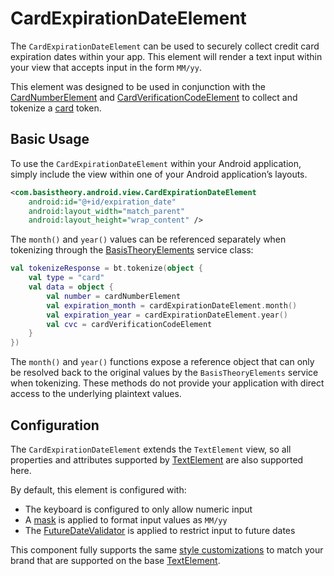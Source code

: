 # CardExpirationDateElement

The `CardExpirationDateElement` can be used to securely collect credit card expiration dates within
your app. This element will render a text input within your view that accepts input in the form `MM/yy`.

This element was designed to be used in conjunction with the [CardNumberElement](/docs/CardNumberElement.md)
and [CardVerificationCodeElement](/docs/CardVerificationCodeElement.md) to collect and tokenize a
[card](https://docs.basistheory.com/#token-types-card) token.

## Basic Usage

To use the `CardExpirationDateElement` within your Android application, simply include the view 
within one of your Android application’s layouts.

```xml
<com.basistheory.android.view.CardExpirationDateElement
    android:id="@+id/expiration_date"
    android:layout_width="match_parent"
    android:layout_height="wrap_content" />
```

The `month()` and `year()` values can be referenced separately when tokenizing through the 
[BasisTheoryElements](/docs/BasisTheoryElements.md) service class:

```kotlin
val tokenizeResponse = bt.tokenize(object {
    val type = "card"
    val data = object {
        val number = cardNumberElement
        val expiration_month = cardExpirationDateElement.month()
        val expiration_year = cardExpirationDateElement.year()
        val cvc = cardVerificationCodeElement
    }
})
```

The `month()` and `year()` functions expose a reference object that can only be resolved back to the 
original values by the `BasisTheoryElements` service when tokenizing. These methods do not 
provide your application with direct access to the underlying plaintext values. 

## Configuration

The `CardExpirationDateElement` extends the `TextElement` view, so all
properties and attributes supported by [TextElement](/docs/TextElement.md) are also supported here.

By default, this element is configured with:

- The keyboard is configured to only allow numeric input
- A [mask](/docs/TextElement.md/#masks) is applied to format input values as `MM/yy`
- The [FutureDateValidator](/docs/TextElement.md/#validators) is applied to restrict input to future dates

This component fully supports the same [style customizations](/docs/Styling.md) to match your brand
that are supported on the base [TextElement](/docs/TextElement.md).
